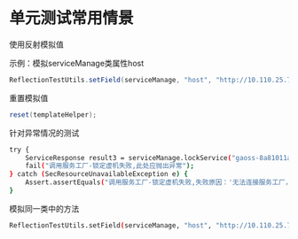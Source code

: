 # 单元测试常用情景

使用反射模拟值

示例：模拟serviceManage类属性host

```java
ReflectionTestUtils.setField(serviceManage, "host", "http://10.110.25.75:57628");
```

重置模拟值

```java
reset(templateHelper);
```

针对异常情况的测试

```bash
try {
    ServiceResponse result3 = serviceManage.lockService("gaoss-8a81011a6e", eventMq3);
    fail("调用服务工厂-锁定虚机失败,此处应抛出异常");
} catch (SecResourceUnavailableException e) {
    Assert.assertEquals("调用服务工厂-锁定虚机失败,失败原因：'无法连接服务工厂，请排查服务工厂是否正常运行及网络是否畅通'", e.getMessage());
}
```

模拟同一类中的方法

```bash
ReflectionTestUtils.setField(serviceManage, "host", "http://10.110.25.75:57628");
```

